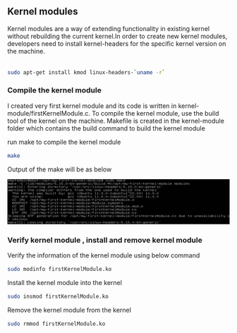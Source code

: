 ## Kernel modules

Kernel modules are a way of extending functionality in existing kernel without rebuilding the current kernel.In order to create new kernel modules,
developers need to install kernel-headers for the specific kernel version on the machine.

```bash

sudo apt-get install kmod linux-headers-`uname -r`

```

### Compile the kernel module

I created very first kernel module and its code is written in kernel-module/firstKernelModule.c. To compile the kernel module, use the build 
tool of the kernel on the machine. Makefile is created in the kernel-module folder which contains the build command to build the kernel module

run make to compile the kernel module

```bash
make
```

Output of the make will be as below

![compilation](/kernel-module/images/kmodule-build.png)

### Verify kernel module , install and remove kernel module

Verify the information of the kernel module using below command

```bash
sudo modinfo firstKernelModule.ko
```

Install the kernel module into the kernel

```bash
sudo insmod firstKernelModule.ko
```

Remove the kernel module from the kernel

```bash
sudo rmmod firstKernelModule.ko
```
